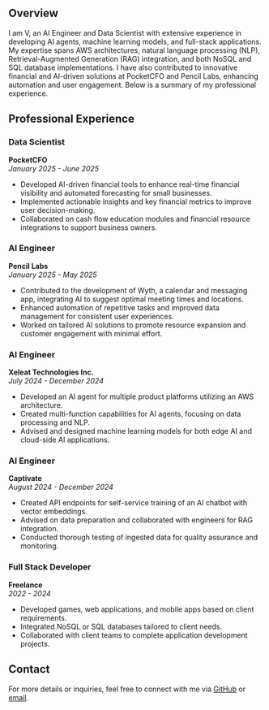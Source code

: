 ## Overview
I am V, an AI Engineer and Data Scientist with extensive experience in developing AI agents, machine learning models, and full-stack applications. My expertise spans AWS architectures, natural language processing (NLP), Retrieval-Augmented Generation (RAG) integration, and both NoSQL and SQL database implementations. I have also contributed to innovative financial and AI-driven solutions at PocketCFO and Pencil Labs, enhancing automation and user engagement. Below is a summary of my professional experience.

## Professional Experience

### Data Scientist  
**PocketCFO**  
*January 2025 - June 2025*  
- Developed AI-driven financial tools to enhance real-time financial visibility and automated forecasting for small businesses.  
- Implemented actionable insights and key financial metrics to improve user decision-making.  
- Collaborated on cash flow education modules and financial resource integrations to support business owners.[](https://www.trustpilot.com/review/pocketcfoapp.com)

### AI Engineer  
**Pencil Labs**  
*January 2025 - May 2025*  
- Contributed to the development of Wyth, a calendar and messaging app, integrating AI to suggest optimal meeting times and locations.  
- Enhanced automation of repetitive tasks and improved data management for consistent user experiences.  
- Worked on tailored AI solutions to promote resource expansion and customer engagement with minimal effort.[](https://www.crunchbase.com/organization/pencil-labs)

### AI Engineer  
**Xeleat Technologies Inc.**  
*July 2024 - December 2024*  
- Developed an AI agent for multiple product platforms utilizing an AWS architecture.  
- Created multi-function capabilities for AI agents, focusing on data processing and NLP.  
- Advised and designed machine learning models for both edge AI and cloud-side AI applications.

### AI Engineer  
**Captivate**  
*August 2024 - December 2024*  
- Created API endpoints for self-service training of an AI chatbot with vector embeddings.  
- Advised on data preparation and collaborated with engineers for RAG integration.  
- Conducted thorough testing of ingested data for quality assurance and monitoring.

### Full Stack Developer  
**Freelance**  
*2022 - 2024*  
- Developed games, web applications, and mobile apps based on client requirements.  
- Integrated NoSQL or SQL databases tailored to client needs.  
- Collaborated with client teams to complete application development projects.

## Contact
For more details or inquiries, feel free to connect with me via [GitHub](https://github.com/gentdimad) or [email](mailto:gentdimad@gmail.com).
